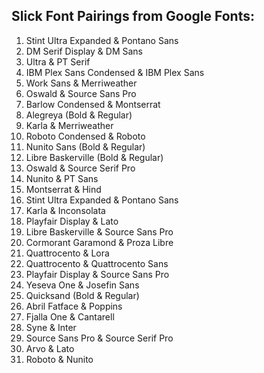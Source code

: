 ## Slick Font Pairings from Google Fonts:

1. Stint Ultra Expanded & Pontano Sans
2. DM Serif Display & DM Sans
3. Ultra & PT Serif
4. IBM Plex Sans Condensed & IBM Plex Sans
5. Work Sans & Merriweather
6. Oswald & Source Sans Pro
7. Barlow Condensed & Montserrat
8. Alegreya (Bold & Regular)
9. Karla & Merriweather
10. Roboto Condensed & Roboto
11. Nunito Sans (Bold & Regular)
12. Libre Baskerville (Bold & Regular)
13. Oswald & Source Serif Pro
14. Nunito & PT Sans
15. Montserrat & Hind
16. Stint Ultra Expanded & Pontano Sans
17. Karla & Inconsolata
18. Playfair Display & Lato
19. Libre Baskerville & Source Sans Pro
20. Cormorant Garamond & Proza Libre
21. Quattrocento & Lora
22. Quattrocento & Quattrocento Sans
23. Playfair Display & Source Sans Pro
24. Yeseva One & Josefin Sans
25. Quicksand (Bold & Regular)
26. Abril Fatface & Poppins
27. Fjalla One & Cantarell
28. Syne & Inter
29. Source Sans Pro & Source Serif Pro
30. Arvo & Lato
31. Roboto & Nunito
